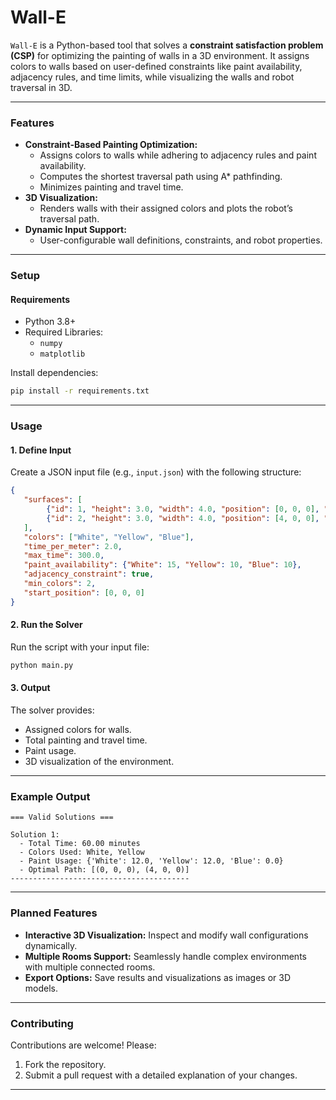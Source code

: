 # Wall-E
`Wall-E` is a Python-based tool that solves a **constraint satisfaction problem (CSP)** for optimizing the painting of walls in a 3D environment. It assigns colors to walls based on user-defined constraints like paint availability, adjacency rules, and time limits, while visualizing the walls and robot traversal in 3D.

---

### **Features**
- **Constraint-Based Painting Optimization:**
  - Assigns colors to walls while adhering to adjacency rules and paint availability.
  - Computes the shortest traversal path using A* pathfinding.
  - Minimizes painting and travel time.
- **3D Visualization:**
  - Renders walls with their assigned colors and plots the robot’s traversal path.
- **Dynamic Input Support:**
  - User-configurable wall definitions, constraints, and robot properties.

---

### **Setup**

#### **Requirements**
- Python 3.8+
- Required Libraries:
  - `numpy`
  - `matplotlib`

Install dependencies:
```bash
pip install -r requirements.txt
```

---

### **Usage**

#### **1. Define Input**
Create a JSON input file (e.g., `input.json`) with the following structure:
```json
{
   "surfaces": [
        {"id": 1, "height": 3.0, "width": 4.0, "position": [0, 0, 0], "orientation": "vertical-x"},
        {"id": 2, "height": 3.0, "width": 4.0, "position": [4, 0, 0], "orientation": "vertical-y"}
   ],
   "colors": ["White", "Yellow", "Blue"],
   "time_per_meter": 2.0,
   "max_time": 300.0,
   "paint_availability": {"White": 15, "Yellow": 10, "Blue": 10},
   "adjacency_constraint": true,
   "min_colors": 2,
   "start_position": [0, 0, 0]
}
```

#### **2. Run the Solver**
Run the script with your input file:
```bash
python main.py
```

#### **3. Output**
The solver provides:
- Assigned colors for walls.
- Total painting and travel time.
- Paint usage.
- 3D visualization of the environment.

---

### **Example Output**
```plaintext
=== Valid Solutions ===

Solution 1:
  - Total Time: 60.00 minutes
  - Colors Used: White, Yellow
  - Paint Usage: {'White': 12.0, 'Yellow': 12.0, 'Blue': 0.0}
  - Optimal Path: [(0, 0, 0), (4, 0, 0)]
----------------------------------------
```

---

### **Planned Features**
- **Interactive 3D Visualization:** Inspect and modify wall configurations dynamically.
- **Multiple Rooms Support:** Seamlessly handle complex environments with multiple connected rooms.
- **Export Options:** Save results and visualizations as images or 3D models.

---

### **Contributing**
Contributions are welcome! Please:
1. Fork the repository.
2. Submit a pull request with a detailed explanation of your changes.

---

